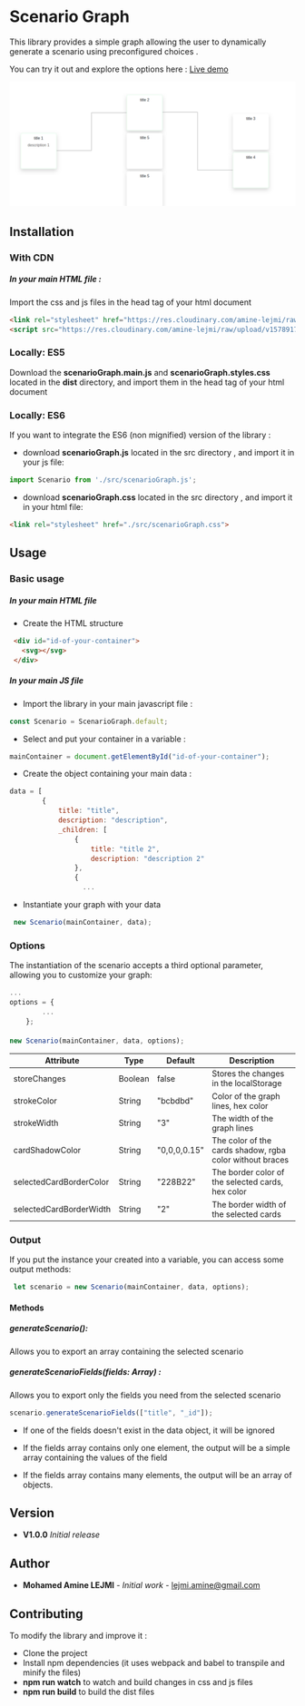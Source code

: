 # Scenario Graph

This library provides a simple graph allowing the user to dynamically generate a scenario using preconfigured choices .

You can try it out and explore the options here : [Live demo](https://codesandbox.io/s/scenariograph-lrrlm)

![](preview.png)

## Installation
### With CDN

##### In your main HTML file :

Import the css and js files in the head tag of your html document 
```html
<link rel="stylesheet" href="https://res.cloudinary.com/amine-lejmi/raw/upload/v1578917478/scenarioGraph/scenarioGraph.styles_rnxukc.css">
<script src="https://res.cloudinary.com/amine-lejmi/raw/upload/v1578917478/scenarioGraph/scenarioGraph.main_tdw5hx.js"></script>
```

### Locally: ES5
Download the **scenarioGraph.main.js** and
**scenarioGraph.styles.css** located in the **dist** directory, and import them in the head tag of your html document

### Locally: ES6
If you want to integrate the ES6 (non mignified) version of the library : 

* download **scenarioGraph.js** located in the src directory
, and import it in your js file:
```js
import Scenario from './src/scenarioGraph.js';
```
* download **scenarioGraph.css** located in the src directory
  , and import it in your html file:
```html
<link rel="stylesheet" href="./src/scenarioGraph.css">
```

## Usage
### Basic usage

##### In your main HTML file
- Create the HTML structure
```html
 <div id="id-of-your-container"> 
   <svg></svg>
 </div>
```

##### In your main JS file
- Import the library in your main javascript file :

```js
const Scenario = ScenarioGraph.default;
```

- Select and put your container in a variable :
```js
mainContainer = document.getElementById("id-of-your-container");
```
- Create the object containing your main data :

```js
data = [
        {
            title: "title",
            description: "description",
            _children: [
                {
                    title: "title 2",
                    description: "description 2"
                },
                {
                  ...
```
- Instantiate your graph with your data

```js
 new Scenario(mainContainer, data);
````
### Options

The instantiation of the scenario accepts a third optional parameter, allowing you to customize your graph:
```js
...
options = {
        ...
    };

new Scenario(mainContainer, data, options);
```

| Attribute | Type | Default | Description |
|-----------|------|---------|-------------|
storeChanges|Boolean|false|Stores the changes in the localStorage|
strokeColor|String|"bcbdbd"|Color of the graph lines, hex color|
strokeWidth|String|"3"|The width of the graph lines|
cardShadowColor|String|"0,0,0,0.15"| The color of the cards shadow, rgba color without braces|
selectedCardBorderColor|String|"228B22"|The border color of the selected cards, hex color
selectedCardBorderWidth |String|"2"|The border width of the selected cards|

### Output
If you put the instance your created into a variable, you can access some output methods:
```js
 let scenario = new Scenario(mainContainer, data, options);
```

#### Methods
##### generateScenario(): 
Allows you to export an array containing the selected scenario

##### generateScenarioFields(fields: Array) : 
Allows you to export only the fields you need from the selected scenario
```js
scenario.generateScenarioFields(["title", "_id"]);
```
- If one of the fields doesn't exist in the data object, it will be ignored

- If the fields array contains only one element, the output will 
be a simple array containing the values of the field

- If the fields array contains many elements, the output will be
an array of objects.

## Version
* **V1.0.0** *Initial release*

## Author
* **Mohamed Amine LEJMI** - *Initial work* - [lejmi.amine@gmail.com](lejmi.amine@gmail.com)

## Contributing
To modify the library and improve it :
* Clone the project
* Install npm dependencies (it uses webpack and babel to transpile and minify the files)
* **npm run watch** to watch and build changes in css and js files
* **npm run build** to build the dist files
